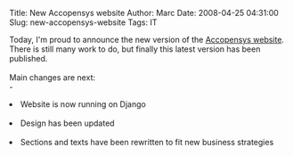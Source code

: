 Title: New Accopensys website
Author: Marc
Date: 2008-04-25 04:31:00
Slug: new-accopensys-website
Tags: IT

Today, I'm proud to announce the new version of the [Accopensys website](http://www.accopensys.com). There is still many work to do, but finally this latest version has been published.<br/><br/>Main changes are next:<br/>- <br/>	<li>Website is now running on Django</li><br/>	<li>Design has been updated</li><br/>	<li>Sections and texts have been rewritten to fit new business strategies</li><br/>
